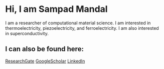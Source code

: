 # Hi, I am Sampad Mandal
I am a researcher of computational material science. I am interested in thermoelectricity, piezoelectricity, and ferroelectricity. I am also interested in superconductivity.

## I can also be found here:
[ResearchGate](https://www.researchgate.net/profile/Sampad-Mandal) 
[GoogleScholar](https://scholar.google.com/citations?user=fx1RkaYAAAAJ&hl=en) 
[LinkedIn](https://www.linkedin.com/in/sampad-mandal-%E0%A6%B8%E0%A6%AE%E0%A7%8D%E0%A6%AA%E0%A6%A6-%E0%A6%AE%E0%A6%A8%E0%A7%8D%E0%A6%A1%E0%A6%B2-263360169/)
